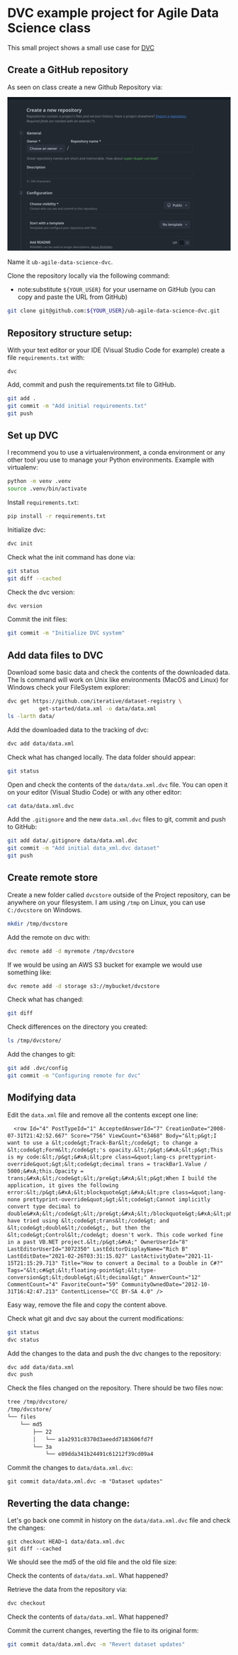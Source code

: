 # DVC example project for Agile Data Science class

This small project shows a small use case for [DVC](https://dvc.org/)

## Create a GitHub repository

As seen on class create a new Github Repository via:

![Repository creation screenshot](repository_creation.png)

Name it `ub-agile-data-science-dvc`.

Clone the repository locally via the following command:

- note:substitute `${YOUR_USER}` for your username on GitHub (you can copy and paste the URL from GitHub)

```bash
git clone git@github.com:${YOUR_USER}/ub-agile-data-science-dvc.git
```

## Repository structure setup:

With your text editor or your IDE (Visual Studio Code for example) create a file `requirements.txt` with:

```
dvc
```

Add, commit and push the requirements.txt file to GitHub.

```bash
git add .
git commit -m "Add initial requirements.txt"
git push
```

## Set up DVC

I recommend you to use a virtualenvironment, a conda environment or any other tool you use to manage your Python environments.
Example with virtualenv:

```bash
python -m venv .venv
source .venv/bin/activate
```

Install `requirements.txt`:
```bash
pip install -r requirements.txt
```

Initialize dvc:

```bash
dvc init
```

Check what the init command has done via:
```bash
git status
git diff --cached
```

Check the dvc version:
```bash
dvc version
```

Commit the init files:

```bash
git commit -m "Initialize DVC system"
```

## Add data files to DVC

Download some basic data and check the contents of the downloaded data.
The ls command will work on Unix like environments (MacOS and Linux) for Windows
check your FileSystem explorer:

```bash
dvc get https://github.com/iterative/dataset-registry \
          get-started/data.xml -o data/data.xml
ls -larth data/
```

Add the downloaded data to the tracking of dvc:

```bash
dvc add data/data.xml
```

Check what has changed locally. The data folder should appear:

```bash
git status
```

Open and check the contents of the `data/data.xml.dvc` file. You can open it on your editor (Visual Studio Code)
or with any other editor:

```bash
cat data/data.xml.dvc
```

Add the `.gitignore` and the new `data.xml.dvc` files to git, commit and push to GitHub:

```bash
git add data/.gitignore data/data.xml.dvc
git commit -m "Add initial data_xml.dvc dataset"
git push
```

## Create remote store

Create a new folder called `dvcstore` outside of the Project repository, can be anywhere on your filesystem.
I am using `/tmp` on Linux, you can use `C:/dvcstore` on Windows.

```bash
mkdir /tmp/dvcstore
```

Add the remote on dvc with:

```bash
dvc remote add -d myremote /tmp/dvcstore
```

If we would be using an AWS S3 bucket for example we would use something like:

```bash
dvc remote add -d storage s3://mybucket/dvcstore
```

Check what has changed:

```bash
git diff
```

Check differences on the directory you created:

```bash
ls /tmp/dvcstore/
```

Add the changes to git:

```bash
git add .dvc/config
git commit -m "Configuring remote for dvc"
```

## Modifying data

Edit the `data.xml` file and remove all the contents except one line:

```
  <row Id="4" PostTypeId="1" AcceptedAnswerId="7" CreationDate="2008-07-31T21:42:52.667" Score="756" ViewCount="63468" Body="&lt;p&gt;I want to use a &lt;code&gt;Track-Bar&lt;/code&gt; to change a &lt;code&gt;Form&lt;/code&gt;'s opacity.&lt;/p&gt;&#xA;&lt;p&gt;This is my code:&lt;/p&gt;&#xA;&lt;pre class=&quot;lang-cs prettyprint-override&quot;&gt;&lt;code&gt;decimal trans = trackBar1.Value / 5000;&#xA;this.Opacity = trans;&#xA;&lt;/code&gt;&lt;/pre&gt;&#xA;&lt;p&gt;When I build the application, it gives the following error:&lt;/p&gt;&#xA;&lt;blockquote&gt;&#xA;&lt;pre class=&quot;lang-none prettyprint-override&quot;&gt;&lt;code&gt;Cannot implicitly convert type decimal to double&#xA;&lt;/code&gt;&lt;/pre&gt;&#xA;&lt;/blockquote&gt;&#xA;&lt;p&gt;I have tried using &lt;code&gt;trans&lt;/code&gt; and &lt;code&gt;double&lt;/code&gt;, but then the &lt;code&gt;Control&lt;/code&gt; doesn't work. This code worked fine in a past VB.NET project.&lt;/p&gt;&#xA;" OwnerUserId="8" LastEditorUserId="3072350" LastEditorDisplayName="Rich B" LastEditDate="2021-02-26T03:31:15.027" LastActivityDate="2021-11-15T21:15:29.713" Title="How to convert a Decimal to a Double in C#?" Tags="&lt;c#&gt;&lt;floating-point&gt;&lt;type-conversion&gt;&lt;double&gt;&lt;decimal&gt;" AnswerCount="12" CommentCount="4" FavoriteCount="59" CommunityOwnedDate="2012-10-31T16:42:47.213" ContentLicense="CC BY-SA 4.0" />
```

Easy way, remove the file and copy the content above.

Check what git and dvc say about the current modifications:

```bash
git status
dvc status
```

Add the changes to the data and push the dvc changes to the repository:

```bash
dvc add data/data.xml
dvc push
```

Check the files changed on the repository. There should be two files now:

```bash
tree /tmp/dvcstore/
/tmp/dvcstore/
└── files
    └── md5
        ├── 22
        │   └── a1a2931c8370d3aeedd7183606fd7f
        └── 3a
            └── e89dda341b24491c61212f39cd09a4
```

Commit the changes to `data/data.xml.dvc`:

```
git commit data/data.xml.dvc -m "Dataset updates"
```

## Reverting the data change:

Let's go back one commit in history on the `data/data.xml.dvc` file and check the changes:
```
git checkout HEAD~1 data/data.xml.dvc
git diff --cached
```

We should see the md5 of the old file and the old file size:

Check the contents of `data/data.xml`. What happened?

Retrieve the data from the repository via:

```bash
dvc checkout
```

Check the contents of `data/data.xml`. What happened?

Commit the current changes, reverting the file to its original form:

```bash
git commit data/data.xml.dvc -m "Revert dataset updates"
```
